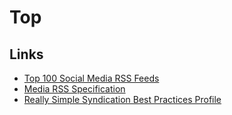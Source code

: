 # Top

## Links

- [Top 100 Social Media RSS Feeds](https://blog.feedspot.com/social_media_rss_feeds/)
- [Media RSS Specification](https://www.rssboard.org/media-rss)
- [Really Simple Syndication Best Practices Profile](https://www.rssboard.org/rss-profile)
